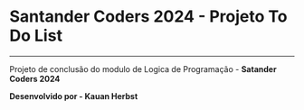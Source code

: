 # Santander Coders 2024 - Projeto To Do List
---
Projeto de conclusão do modulo de Logica de Programação - __Satander Coders 2024__

__Desenvolvido por - Kauan Herbst__